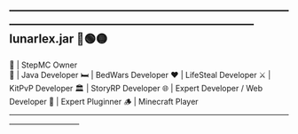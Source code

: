 —————————————————————————————————————————————
 lunarlex.jar                         🔴🟢🟡 
 --------------------------------------------  
  👑 | StepMC Owner                            
  🔷 | Java Developer
  🛏️ | BedWars Developer 
  ❤️ | LifeSteal Developer
  ⚔️ | KitPvP Developer
  🏛️ | StoryRP Developer
  🌐 | Expert Developer / Web Developer
  📱 | Expert Pluginner
  🪵 | Minecraft Player                          
————————————————————————————————————————————— 
